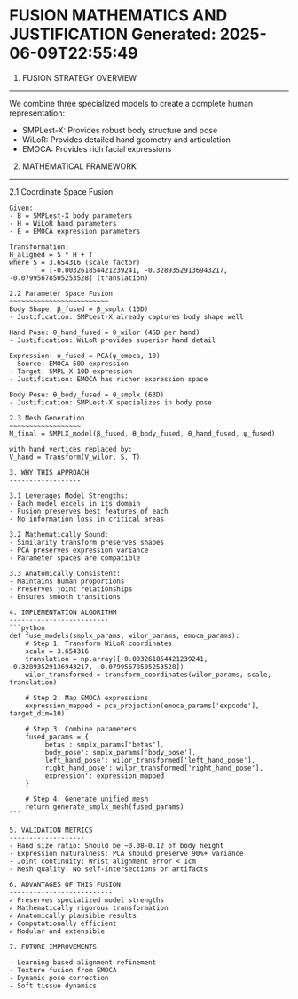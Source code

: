 FUSION MATHEMATICS AND JUSTIFICATION
Generated: 2025-06-09T22:55:49
=====================================

1. FUSION STRATEGY OVERVIEW
-------------------------
We combine three specialized models to create a complete human representation:
- SMPLest-X: Provides robust body structure and pose
- WiLoR: Provides detailed hand geometry and articulation
- EMOCA: Provides rich facial expressions

2. MATHEMATICAL FRAMEWORK
-----------------------

2.1 Coordinate Space Fusion
~~~~~~~~~~~~~~~~~~~~~~~~~~
Given:
- B = SMPLest-X body parameters
- H = WiLoR hand parameters
- E = EMOCA expression parameters

Transformation:
H_aligned = S * H + T
where S = 3.654316 (scale factor)
      T = [-0.003261854421239241, -0.32893529136943217, -0.07995678505253528] (translation)

2.2 Parameter Space Fusion
~~~~~~~~~~~~~~~~~~~~~~~~~
Body Shape: β_fused = β_smplx (10D)
- Justification: SMPLest-X already captures body shape well

Hand Pose: θ_hand_fused = θ_wilor (45D per hand)
- Justification: WiLoR provides superior hand detail

Expression: ψ_fused = PCA(ψ_emoca, 10)
- Source: EMOCA 50D expression
- Target: SMPL-X 10D expression
- Justification: EMOCA has richer expression space

Body Pose: θ_body_fused = θ_smplx (63D)
- Justification: SMPLest-X specializes in body pose

2.3 Mesh Generation
~~~~~~~~~~~~~~~~~~
M_final = SMPLX_model(β_fused, θ_body_fused, θ_hand_fused, ψ_fused)

with hand vertices replaced by:
V_hand = Transform(V_wilor, S, T)

3. WHY THIS APPROACH
------------------

3.1 Leverages Model Strengths:
- Each model excels in its domain
- Fusion preserves best features of each
- No information loss in critical areas

3.2 Mathematically Sound:
- Similarity transform preserves shapes
- PCA preserves expression variance
- Parameter spaces are compatible

3.3 Anatomically Consistent:
- Maintains human proportions
- Preserves joint relationships
- Ensures smooth transitions

4. IMPLEMENTATION ALGORITHM
-------------------------
```python
def fuse_models(smplx_params, wilor_params, emoca_params):
    # Step 1: Transform WiLoR coordinates
    scale = 3.654316
    translation = np.array([-0.003261854421239241, -0.32893529136943217, -0.07995678505253528])
    wilor_transformed = transform_coordinates(wilor_params, scale, translation)
    
    # Step 2: Map EMOCA expressions
    expression_mapped = pca_projection(emoca_params['expcode'], target_dim=10)
    
    # Step 3: Combine parameters
    fused_params = {
        'betas': smplx_params['betas'],
        'body_pose': smplx_params['body_pose'],
        'left_hand_pose': wilor_transformed['left_hand_pose'],
        'right_hand_pose': wilor_transformed['right_hand_pose'],
        'expression': expression_mapped
    }
    
    # Step 4: Generate unified mesh
    return generate_smplx_mesh(fused_params)
```

5. VALIDATION METRICS
-------------------
- Hand size ratio: Should be ~0.08-0.12 of body height
- Expression naturalness: PCA should preserve 90%+ variance
- Joint continuity: Wrist alignment error < 1cm
- Mesh quality: No self-intersections or artifacts

6. ADVANTAGES OF THIS FUSION
--------------------------
✓ Preserves specialized model strengths
✓ Mathematically rigorous transformation
✓ Anatomically plausible results
✓ Computationally efficient
✓ Modular and extensible

7. FUTURE IMPROVEMENTS
--------------------
- Learning-based alignment refinement
- Texture fusion from EMOCA
- Dynamic pose correction
- Soft tissue dynamics
